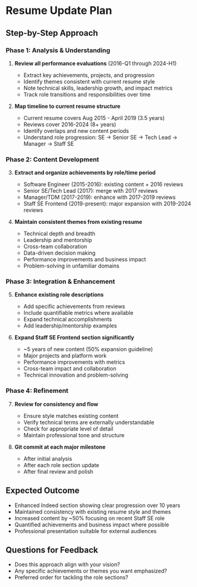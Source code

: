 # Resume Update Plan

## Step-by-Step Approach

### Phase 1: Analysis & Understanding
1. **Review all performance evaluations** (2016-Q1 through 2024-H1)
   - Extract key achievements, projects, and progression
   - Identify themes consistent with current resume style
   - Note technical skills, leadership growth, and impact metrics
   - Track role transitions and responsibilities over time

2. **Map timeline to current resume structure**
   - Current resume covers Aug 2015 - April 2019 (3.5 years)
   - Reviews cover 2016-2024 (8+ years) 
   - Identify overlaps and new content periods
   - Understand role progression: SE → Senior SE → Tech Lead → Manager → Staff SE

### Phase 2: Content Development
3. **Extract and organize achievements by role/time period**
   - Software Engineer (2015-2016): existing content + 2016 reviews
   - Senior SE/Tech Lead (2017): merge with 2017 reviews
   - Manager/TDM (2017-2019): enhance with 2017-2019 reviews  
   - Staff SE Frontend (2019-present): major expansion with 2019-2024 reviews

4. **Maintain consistent themes from existing resume**
   - Technical depth and breadth
   - Leadership and mentorship
   - Cross-team collaboration
   - Data-driven decision making
   - Performance improvements and business impact
   - Problem-solving in unfamiliar domains

### Phase 3: Integration & Enhancement
5. **Enhance existing role descriptions**
   - Add specific achievements from reviews
   - Include quantifiable metrics where available
   - Expand technical accomplishments
   - Add leadership/mentorship examples

6. **Expand Staff SE Frontend section significantly**
   - ~5 years of new content (50% expansion guideline)
   - Major projects and platform work
   - Performance improvements with metrics
   - Cross-team impact and collaboration
   - Technical innovation and problem-solving

### Phase 4: Refinement
7. **Review for consistency and flow**
   - Ensure style matches existing content
   - Verify technical terms are externally understandable
   - Check for appropriate level of detail
   - Maintain professional tone and structure

8. **Git commit at each major milestone**
   - After initial analysis
   - After each role section update
   - After final review and polish

## Expected Outcome
- Enhanced Indeed section showing clear progression over 10 years
- Maintained consistency with existing resume style and themes
- Increased content by ~50% focusing on recent Staff SE role
- Quantified achievements and business impact where possible
- Professional presentation suitable for external audiences

## Questions for Feedback
- Does this approach align with your vision?
- Any specific achievements or themes you want emphasized?
- Preferred order for tackling the role sections?

